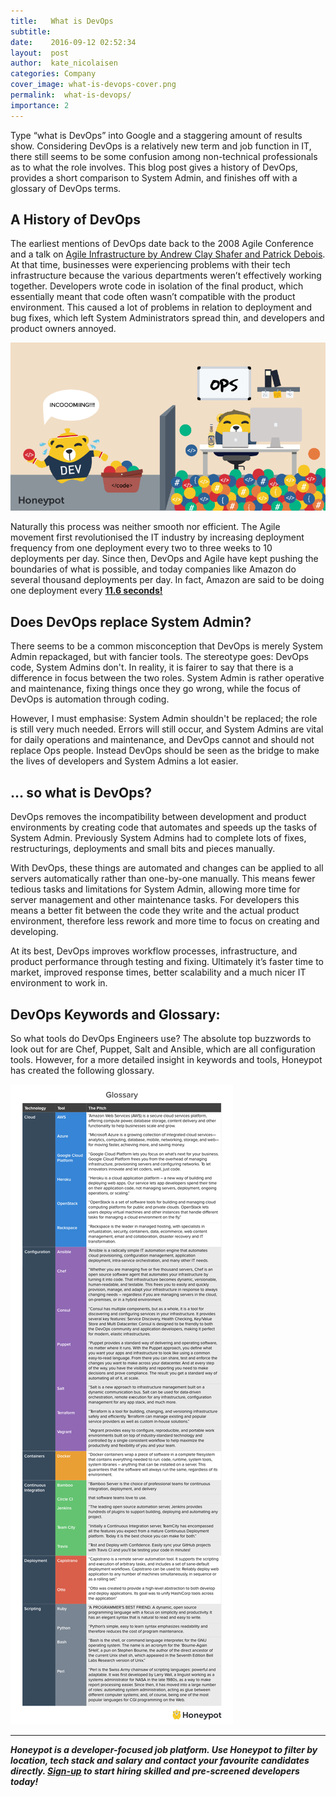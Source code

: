 ```yaml
---
title:   What is DevOps
subtitle:
date:    2016-09-12 02:52:34
layout:  post
author:  kate_nicolaisen
categories: Company
cover_image: what-is-devops-cover.png
permalink:  what-is-devops/
importance: 2
---
```


Type “what is DevOps” into Google and a staggering amount of results show. Considering DevOps is a relatively new term and job function in IT, there still seems to be some confusion among non-technical professionals as to what the role involves. This blog post gives a history of DevOps, provides a short comparison to System Admin, and finishes off with a glossary of DevOps terms.

<!--more-->

## A History of DevOps

The earliest mentions of DevOps date back to the 2008 Agile Conference and a talk on [Agile Infrastructure by Andrew Clay Shafer and Patrick Debois](http://www.slideshare.net/littleidea/agile-infrastructure-agile-2009). At that time, businesses were experiencing problems with their tech infrastructure because the various departments weren’t effectively working together. Developers wrote code in isolation of the final product, which essentially meant that code often wasn’t compatible with the product environment. This caused a lot of problems in relation to deployment and bug fixes, which left System Administrators spread thin, and developers and product owners annoyed.

![what-is-devlops.png](/assets/images/what-is-devlops.png)

Naturally this process was neither smooth nor efficient. The Agile movement first revolutionised the IT industry by increasing deployment frequency from one deployment every two to three weeks to 10 deployments per day. Since then, DevOps and Agile have kept pushing the boundaries of what is possible, and today companies like Amazon do several thousand deployments per day. In fact, Amazon are said to be doing one deployment every [**11.6 seconds!**](https://news.ycombinator.com/item?id=2971521)  

## Does DevOps replace System Admin? 

There seems to be a common misconception that DevOps is merely System Admin repackaged, but with fancier tools. The stereotype goes: DevOps code, System Admins don't. In reality, it is fairer to say that there is a difference in focus between the two roles. System Admin is rather operative and maintenance, fixing things once they go wrong, while the focus of DevOps is automation through coding. 

However, I must emphasise: System Admin shouldn't be replaced; the role is still very much needed. Errors will still occur, and System Admins are vital for daily operations and maintenance, and DevOps cannot and should not replace Ops people. Instead DevOps should be seen as the bridge to make the lives of developers and System Admins a lot easier. 

## … so what is DevOps?

DevOps removes the incompatibility between development and product environments by creating code that automates and speeds up the tasks of System Admin. Previously System Admins had to complete lots of fixes, restructurings, deployments and small bits and pieces manually. 

With DevOps, these things are automated and changes can be applied to all servers automatically rather than one-by-one manually. This means fewer tedious tasks and limitations for System Admin, allowing more time for server management and other maintenance tasks. For developers this means a better fit between the code they write and the actual product environment, therefore less rework and more time to focus on creating and developing. 

At its best, DevOps improves workflow processes, infrastructure, and product performance through testing and fixing. Ultimately it’s faster time to market, improved response times, better scalability and a much nicer IT environment to work in. 

## DevOps Keywords and Glossary:

So what tools do DevOps Engineers use? The absolute top buzzwords to look out for are Chef, Puppet, Salt and Ansible, which are all configuration tools. However, for a more detailed insight in keywords and tools, Honeypot has created the following glossary. 

![devops-glossary.png](/assets/images/devops-glossary.png)

***

***Honeypot is a developer-focused job platform. Use Honeypot to filter by location, tech stack and salary and contact your favourite candidates directly. [Sign-up](https://www.honeypot.io/pages/for_employers?utm_source=whatisdevops) to start hiring skilled and pre-screened developers today!***


